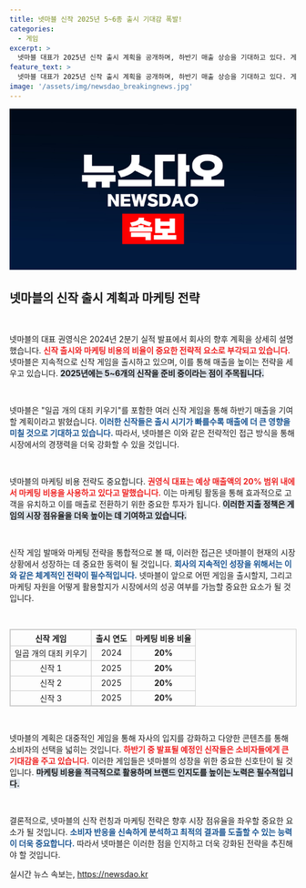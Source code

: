 ```yaml
---
title: 넷마블 신작 2025년 5~6종 출시 기대감 폭발!
categories:
  - 게임
excerpt: >
  넷마블 대표가 2025년 신작 출시 계획을 공개하며, 하반기 매출 상승을 기대하고 있다. 게임 마케팅에 대한 전략도 밝혀져 기대감을 더하고 있다. 클릭해서 자세한 내용을 확인하세요!
feature_text: >
  넷마블 대표가 2025년 신작 출시 계획을 공개하며, 하반기 매출 상승을 기대하고 있다. 게임 마케팅에 대한 전략도 밝혀져 기대감을 더하고 있다. 클릭해서 자세한 내용을 확인하세요!
image: '/assets/img/newsdao_breakingnews.jpg'
---
```


<p><img src="/assets/img/newsdao_breakingnews.jpg" alt="bookingtag 속보" /></p>

<h2 data-ke-size="size26">넷마블의 신작 출시 계획과 마케팅 전략</h2>

<p data-ke-size="size16">&nbsp;</p>

<p>넷마블의 대표 권영식은 2024년 2분기 실적 발표에서 회사의 향후 계획을 상세히 설명했습니다. <b><span style="color: #ee2323;">신작 출시와 마케팅 비용의 비율이 중요한 전략적 요소로 부각되고 있습니다.</span></b> 넷마블은 지속적으로 신작 게임을 출시하고 있으며, 이를 통해 매출을 높이는 전략을 세우고 있습니다. <b><span style="background-color: #21538527;">2025년에는 5~6개의 신작을 준비 중이라는 점이 주목됩니다.</span></b> </p>

<p data-ke-size="size16">&nbsp;</p>

<p>넷마블은 "일곱 개의 대죄 키우기"를 포함한 여러 신작 게임을 통해 하반기 매출을 기여할 계획이라고 밝혔습니다. <b><span style="color: #1a5490;">이러한 신작들은 출시 시기가 빠를수록 매출에 더 큰 영향을 미칠 것으로 기대하고 있습니다.</span></b> 따라서, 넷마블은 이와 같은 전략적인 접근 방식을 통해 시장에서의 경쟁력을 더욱 강화할 수 있을 것입니다.</p>

<p data-ke-size="size16">&nbsp;</p>

<p>넷마블의 마케팅 비용 전략도 중요합니다. <b><span style="color: #ee2323;">권영식 대표는 예상 매출액의 20% 범위 내에서 마케팅 비용을 사용하고 있다고 말했습니다.</span></b> 이는 마케팅 활동을 통해 효과적으로 고객을 유치하고 이를 매출로 전환하기 위한 중요한 투자가 됩니다. <b><span style="background-color: #21538527;">이러한 지출 정책은 게임의 시장 점유율을 더욱 높이는 데 기여하고 있습니다.</span></b> </p>

<p data-ke-size="size16">&nbsp;</p>

<p>신작 게임 발매와 마케팅 전략을 통합적으로 볼 때, 이러한 접근은 넷마블이 현재의 시장 상황에서 성장하는 데 중요한 동력이 될 것입니다. <b><span style="color: #1a5490;">회사의 지속적인 성장을 위해서는 이와 같은 체계적인 전략이 필수적입니다.</span></b> 넷마블이 앞으로 어떤 게임을 출시할지, 그리고 마케팅 자원을 어떻게 활용할지가 시장에서의 성공 여부를 가늠할 중요한 요소가 될 것입니다.</p>

<p data-ke-size="size16">&nbsp;</p>

<table style="width:100%; border:1px solid #ccc;">
  <tr>
    <th style="border:1px solid #ccc; text-align: center;">신작 게임</th>
    <th style="border:1px solid #ccc; text-align: center;">출시 연도</th>
    <th style="border:1px solid #ccc; text-align: center;">마케팅 비용 비율</th>
  </tr>
  <tr>
    <td style="border:1px solid #ccc; text-align: center;">일곱 개의 대죄 키우기</td>
    <td style="border:1px solid #ccc; text-align: center;">2024</td>
    <td style="border:1px solid #ccc; text-align: center;"><b>20%</b></td>
  </tr>
  <tr>
    <td style="border:1px solid #ccc; text-align: center;">신작 1</td>
    <td style="border:1px solid #ccc; text-align: center;">2025</td>
    <td style="border:1px solid #ccc; text-align: center;"><b>20%</b></td>
  </tr>
  <tr>
    <td style="border:1px solid #ccc; text-align: center;">신작 2</td>
    <td style="border:1px solid #ccc; text-align: center;">2025</td>
    <td style="border:1px solid #ccc; text-align: center;"><b>20%</b></td>
  </tr>
  <tr>
    <td style="border:1px solid #ccc; text-align: center;">신작 3</td>
    <td style="border:1px solid #ccc; text-align: center;">2025</td>
    <td style="border:1px solid #ccc; text-align: center;"><b>20%</b></td>
  </tr>
</table>

<p data-ke-size="size16">&nbsp;</p>

<p>넷마블의 계획은 대중적인 게임을 통해 자사의 입지를 강화하고 다양한 콘텐츠를 통해 소비자의 선택을 넓히는 것입니다. <b><span style="color: #ee2323;">하반기 중 발표될 예정인 신작들은 소비자들에게 큰 기대감을 주고 있습니다.</span></b> 이러한 게임들은 넷마블의 성장을 위한 중요한 신호탄이 될 것입니다. <b><span style="background-color: #21538527;">마케팅 비용을 적극적으로 활용하며 브랜드 인지도를 높이는 노력은 필수적입니다.</span></b> </p>

<p data-ke-size="size16">&nbsp;</p>

<p>결론적으로, 넷마블의 신작 런칭과 마케팅 전략은 향후 시장 점유율을 좌우할 중요한 요소가 될 것입니다. <b><span style="color: #1a5490;">소비자 반응을 신속하게 분석하고 최적의 결과를 도출할 수 있는 능력이 더욱 중요합니다.</span></b> 따라서 넷마블은 이러한 점을 인지하고 더욱 강화된 전략을 추진해야 할 것입니다.</p>
실시간 뉴스 속보는, <a href="https://newsdao.kr" rel="dofollow">https://newsdao.kr</a>



